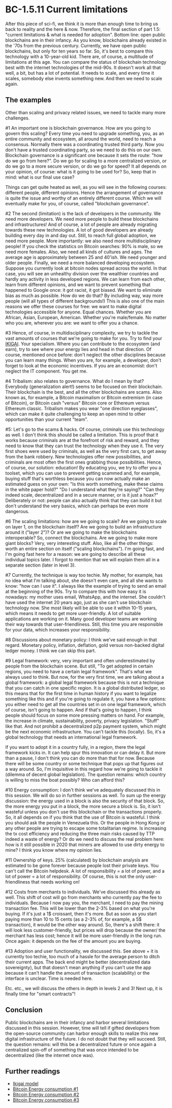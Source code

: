 
# BC-1.5.11 Current limitations

After this piece of sci-fi, we think it is more than enough time to bring us back to reality and the here & now. Therefore, the final section of part 1.5:  "current limitations & what is needed for adoption". Bottom line: open public blockchains are in their infancy. As you know, blockchains already existed in the '70s from the previous century. Currently, we have open public blockchains, but only for ten years so far. So, it's best to compare this technology with a 10-year-old kid. There are, of course, a multitude of limitations at this age. You can compare the status of blockchain technology best with the internet technologies of the mid-90s. It doesn't work all that well, a bit, but has a lot of potential. It needs to scale, and every time it scales, somebody else invents something new. And then we need to scale again.

## The examples
Other than scaling and privacy related issues, we need to tackle many more challenges.

#1 An important one is blockchain governance. How are you going to govern this scaling? Every time you need to upgrade something, you, as an entire community and ecosystem, all around the world, need to reach a consensus. Normally there was a coordinating trusted third party. Now you don't have a trusted coordinating party, so we need to do this on our own. Blockchain governance is a significant one because it sets the route: "how do we go from here?". Do we go for scaling to a more centralized version, or do we go to a more secure version, or do we go for speed? It all depends on your opinion, of course: what is it going to be used for? So, keep that in mind: what is our final use case?

Things can get quite heated as well, as you will see in the following courses: different people, different opinions. Hence the arrangement of governance is quite the issue and worthy of an entirely different course. Which we will eventually make for you, of course, called "blockchain governance".

#2 The second (limitation) is the lack of developers in the community. We need more developers. We need more people to build these blockchains and infrastructures! And of course, a lot of people are already migrating towards these new technologies. A lot of good developers are already building every day in and day out. Still, to reach full global adoption, we need more people. More importantly:  we also need more multidisciplinary people! If you check the statistics on Bitcoin searches: 90% is male, so we need more females. Also, we need all kinds of cultures and ages. The average age is approximately between 25 and 40'ish. We need younger and older people.
Finally, we need a more balanced developing ecosystem. Suppose you currently look at bitcoin nodes spread across the world. In that case, you will see an unhealthy division over the wealthier countries and hardly any activity in less developed regions. We can learn from each other, learn from different opinions, and we want to prevent something that happened to Google once: it got racist, it got biased. We want to eliminate bias as much as possible. How do we do that? By including way, way more people (will all types of different backgrounds!) This is also one of the main reasons we offer these courses for free: we want to make digital technologies accessible for anyone. Equal chances. Whether you are African, Asian, European, American. Whether you're male/female. No matter who you are, wherever you are: we want to offer you a chance.

#3 Hence, of course, in multidisciplinary complexity, we try to tackle the vast amounts of courses that we're going to make for you. Try to find your  [IKIGAI](https://www.forbes.com/sites/chrismyers/2018/02/23/how-to-find-your-ikigai-and-transform-your-outlook-on-life-and-business/). Your specialism. Where you can contribute to the ecosystem (and earn), try to see where your energy lies and head in that direction. Of course, mentioned once before: don't neglect the other disciplines because you can learn many things. When you are, for example, a developer, don't forget to look at the economic incentives. If you are an economist: don't neglect the IT component. You get me.

#4 Tribalism: also relates to governance. What do I mean by that? Everybody (generalization alert!) seems to be focused on their blockchain. Their blockchain is the best, and all the other blockchains are scams. Also known as, for example, a Bitcoin maximalism or Bitcoin extremism (in case of Bitcoin), or Bitcoin cash "versus" Bitcoin core or Ethereum versus Ethereum classic. Tribalism makes you wear "one direction eyeglasses", which can make it quite challenging to keep an open mind to other opportunities than your current "team".

#5: Let's go to the scams & hacks. Of course, criminals use this technology as well. I don't think this should be called a limitation. This is proof that it works because criminals are at the forefront of risk and reward, and they need to know that they can trust the technology when they use it. The very first shoes were used by criminals, as well as the very first cars, to get away from the bank robbery. New technologies offer new possibilities, and criminals are most often the first ones grabbing those possibilities. Hence, of course, our solution: education! By educating you, we try to offer you a toolset, which you can use to prevent getting scammed and, for example, buying stuff that's worthless because you can now actually make an estimated guess on your own: "Is this worth something, make these claims in the white paper hold?" "Do I understand what they're saying?"
"Can they indeed scale, decentralized and in a secure manner, or is it just a hoax?" Deliberately or not: people can also actually think that they can build it but don't understand the very basics, which can perhaps be even more dangerous.

#6 The scaling limitations: how are we going to scale?
Are we going to scale on layer 1, on the blockchain itself? Are we going to build an infrastructure around it ("layer 2")? Or are we going to make the blockchains interoperable? So, connect the blockchains. Are we going to make more giant blocks? Very, very interesting stuff. Also, like all the other things: worth an entire section on itself ("scaling blockchains"). I'm going fast, and I'm going fast here for a reason: we are going to describe all these individual topics later. I forgot to mention that we will explain them all in a separate section (later in level 3).

#7 Currently, the technique is way too techie. My mother, for example, has no idea what I'm talking about, she doesn't even care, and all she wants to know: "how can I use it". I always like the example of trying to send an email at the beginning of the 90s. Try to compare this with how easy it is nowadays:  my mother uses email, WhatsApp, and the internet. She couldn't have used the internet 20 years ago, just as she can't use blockchain technology now. She most likely will be able to use it within 10-15 years, which means it needs to get more user-friendly. A lot of suitable applications are working on it. Many good developer teams are working their way towards that user-friendliness. Still, this time you are responsible for your data, which increases your responsibility.

#8 Discussions about monetary policy: I think we've said enough in that regard. Monetary policy, inflation, deflation, gold versus non-backed digital ledger money. I think we can skip this part.

#9 Legal framework: very, very important and often underestimated by people from the blockchain scene. But still, "To get adopted in certain regions, you need to have a certain legal framework". That's what we always used to think. But now, for the very first time, we are talking about a global framework: a global legal framework because this is not a technique that you can catch in one specific region. It is a global distributed ledger, so this means that for the first time in human history if you want to legalize something like this and if you're going to regulate it, you have a few options:
you either need to get all the countries set in on one legal framework, which of course, isn't going to happen. And if that's going to happen, I think people should focus on some more pressing matters on hand. For example, the increase in climate, sustainability, poverty, privacy legislation. "Stuff" like that. And not prohibit a decentralized p2p payment system, which might be the next economic infrastructure. You can't tackle this (locally). So, it's a global technology that needs an international legal framework.

If you want to adopt it in a country fully, in a region, there the legal framework kicks in. It can help spur this innovation or can delay it. But more than a pause, I don't think you can do more than that for now. Because there will be some country or some technique that pops up that figures out a way around. So, I'm inquisitive in this regard how we're going to tackle it (dilemma of decent global legislation). The question remains: which country is willing to miss the boat possibly? Who can afford this?

#10 Energy consumption: I don't think we've adequately discussed this in this session. We will do so in further sessions as well. To sum up the energy discussion: the energy used in a block is also the security of that block. So, the more energy you put in a block, the more secure a block is. So, it isn't wasteful unless you don't use this blockchain or the transactions properly. So, it all depends on if you think that the use of Bitcoin is wasteful. I think you should ask the people in Venezuela this. Or the people in Hong Kong or any other people are trying to escape some totalitarian regime. Is increasing the tx cost efficiency and reducing the three main risks caused by TTP indeed a waste of energy? Or do we need to discuss the real problem here: how is it still possible in 2020 that miners are allowed to use dirty energy to mine? I think you know where my opinion lies.

#11 Ownership of keys. 25% (calculated) by blockchain analysis are estimated to be gone forever because people lost their private keys. You can't call the Bitcoin helpdesk. A lot of responsibility = a lot of power, and a lot of power = a lot of responsibility. Of course, this is not the only user-friendliness that needs working on!

#12 Costs from merchants to individuals. We've discussed this already as well. This shift of cost will go from merchants who currently pay the fee to individuals. Because I now pay you, the merchant, I need to pay the mining transaction fee. This will be lower than the 2-3% based on what you're buying. If it's just a 1$ croissant, then it's more. But as soon as you start paying more than 10 to 15 cents (as a 2-3% of, for example, a 5$ transaction), it would be the other way around. So, there's a shift there: it will look less customer-friendly, but prices will drop because the owner/ the merchant has less cost; hence it will be more user-friendly in the long run. Once again: it depends on the fee of the amount you are buying.

#13 Adoption and user functionality, we discussed this. See above + it is currently too techie, too much of a hassle for the average person to ditch their current apps. The back end might be better (decentralized data sovereignty), but that doesn't mean anything if you can't use the app because it can't handle the amount of transaction (scalability) or the interface is unclear. Time is needed here.

Etc. etc., we will discuss the others in depth in levels 2 and 3! Next up, it is finally time for "smart contracts"!

## Conclusion

Public blockchains are in their infancy and harbor several limitations discussed in this session. However, time will tell if gifted developers from the open-source community can harbor enough skills to realize this new digital infrastructure of the future. I do not doubt that they will succeed. Still, the question remains: will this be a decentralized future or once again a centralized spin-off of something that was once intended to be decentralized (like the internet once was).


## Further readings

* [Ikigai model](https://www.forbes.com/sites/chrismyers/2018/02/23/how-to-find-your-ikigai-and-transform-your-outlook-on-life-and-business/)
* [Bitcoin Energy consumption #1](https://www.youtube.com/watch?v=PBZm2sucS_o)
* [Bitcoin Energy consumption #2](https://www.youtube.com/watch?v=2T0OUIW89II)
* [Bitcoin Energy consumption #3](https://www.youtube.com/watch?v=uvFqEofdAZ0)





